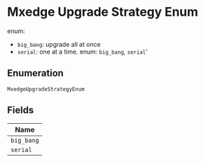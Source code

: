 
# Mxedge Upgrade Strategy Enum

enum:

* `big_bang`: upgrade all at once
* `serial`: one at a time. enum: `big_bang`, `serial`'

## Enumeration

`MxedgeUpgradeStrategyEnum`

## Fields

| Name |
|  --- |
| `big_bang` |
| `serial` |


